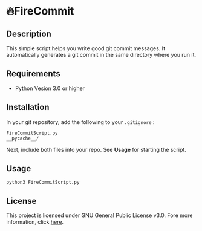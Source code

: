 # 🔥FireCommit

## Description

This simple script helps you write good git commit messages. It automatically generates a git commit in the same directory where you run it.

## Requirements

- Python Vesion 3.0 or higher

## Installation

In your git repository, add the following to your `.gitignore` : 

    FireCommitScript.py
    __pycache__/

Next, include both files into your repo. See **Usage** for starting the script.

## Usage

```
python3 FireCommitScript.py
```

## License

This project is licensed under GNU General Public License v3.0. Fore more information, click [here](https://github.com/BenSt099/FireCommit/blob/main/LICENSE).